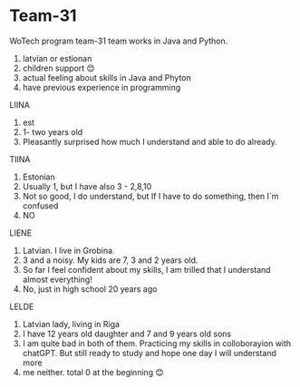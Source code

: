 # Team-31
WoTech program team-31 team works in Java and Python.

1) latvian or estionan
2) children support 😊
3) actual feeling about skills in Java and Phyton
4) have previous experience in programming


LIINA
1) est 
2) 1- two years old  
3) Pleasantly surprised how much I understand and able to do already.

TIINA
1) Estonian 
2) Usually 1, but I have also 3 - 2,8,10 
3) Not so good, I do understand, but If I have to do something, then I´m confused  
4) NO

LIENE
1) Latvian. I live in Grobina. 
2) 3 and a noisy. My kids are 7, 3 and 2 years old.
3) So far I feel confident about my skills, I am trilled that I understand almost everything! 
4) No, just in high school 20 years ago

LELDE
1) Latvian lady, living in Riga
 2) I have 12 years old daughter and 7 and 9 years old sons 
3) I am quite bad in both of them. Practicing my skills in colloborayion with chatGPT. But still ready to study and hope one day I will understand more
4) me neither. total 0 at the beginning 😊
